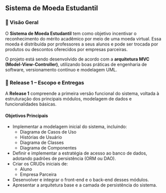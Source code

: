 ## Sistema de Moeda Estudantil

### 📘 Visão Geral

O **Sistema de Moeda Estudantil** tem como objetivo incentivar o reconhecimento do mérito acadêmico por meio de uma moeda virtual. Essa moeda é distribuída por professores a seus alunos e pode ser trocada por produtos ou descontos oferecidos por empresas parceiras.

O projeto está sendo desenvolvido de acordo com a **arquitetura MVC (Model-View-Controller)**, utilizando boas práticas de engenharia de software, versionamento contínuo e modelagem UML.

### 🚀 Release 1 – Escopo e Entregas

A **Release 1** compreende a primeira versão funcional do sistema, voltada à estruturação dos principais módulos, modelagem de dados e funcionalidades básicas.

#### **Objetivos Principais**

- Implementar a modelagem inicial do sistema, incluindo:
  - Diagrama de Casos de Uso  
  - Histórias de Usuário  
  - Diagrama de Classes  
  - Diagrama de Componentes  
- Definir e implementar a estratégia de acesso ao banco de dados, adotando padrões de persistência (ORM ou DAO).  
- Criar os CRUDs iniciais de:
  - Aluno  
  - Empresa Parceira  
- Desenvolver e integrar o front-end e o back-end desses módulos.  
- Apresentar a arquitetura base e a camada de persistência do sistema.  
